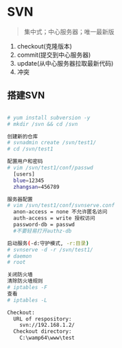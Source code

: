 # SVN

> 集中式；中心服务器；唯一最新版

1. checkout(克隆版本)
2. commit(提交到中心服务器)
3. update(从中心服务器拉取最新代码)
4. 冲突

## 搭建SVN

```sh

# yum install subversion -y
# mkdir /svn && cd /svn

创建新的仓库
# svnadmin create /svn/test1/
# cd /svn/test1

配置用户和密码
# vim /svn/test1/conf/passwd
  [users]
  blue=12345
  zhangsan=456789

服务器配置
# vim /svn/test1/conf/svnserve.conf
  anon-access = none 不允许匿名访问
  auth-access = write 授权访问
  password-db = passwd
  #不要轻易打开authz-db

启动服务(-d:守护模式, -r:目录)
# svnserve -d -r /svn/test1/
# daemon
# root

关闭防火墙
清除防火墙规则
# iptables -F
查看
# iptables -L
```

```sh
Checkout:
  URL of respository:
    svn://192.168.1.2/
  Checkout directory:
    C:\wamp64\www\test
```
